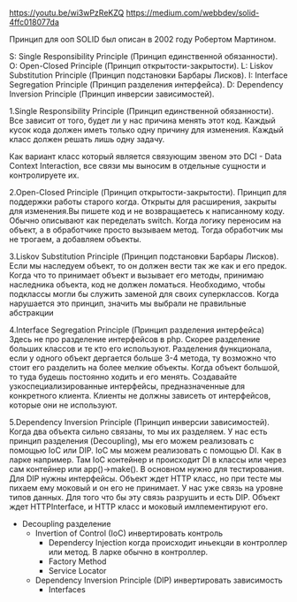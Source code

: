 https://youtu.be/wi3wPzReKZQ
https://medium.com/webbdev/solid-4ffc018077da

Принцип для ооп
SOLID был описан в 2002 году Робертом Мартином.

S: Single Responsibility Principle (Принцип единственной обязанности).
O: Open-Closed Principle (Принцип открытости-закрытости).
L: Liskov Substitution Principle (Принцип подстановки Барбары Лисков).
I: Interface Segregation Principle (Принцип разделения интерфейса).
D: Dependency Inversion Principle (Принцип инверсии зависимостей).

1.Single Responsibility Principle (Принцип единственной обязанности).
Все зависит от того, будет ли у нас причина менять этот код. Каждый кусок кода должен иметь только одну причину для изменения. Каждый класс должен решать лишь одну задачу.

Как вариант класс который является связующим звеном
это DCI - Data Context Interaction, все связи мы выносим в отдельные сущности и контролируете их.

2.Open-Closed Principle (Принцип открытости-закрытости).
Принцип для поддержки работы старого когда. Открыты для расширения, закрыты для изменения.Вы пишете код и не возвращаетесь к написанному коду.
Обычно описывают как переделать switch. Когда логику переносим на объект, а в обработчике просто вызываем метод. Тогда обработчик мы не трогаем, а добавляем объекты.

3.Liskov Substitution Principle (Принцип подстановки Барбары Лисков).
Если мы наследуем объект, то он должен вести так же как и его предок. Когда что то принимает объект и вызывает его методы, принимаю наследника объекта, код не должен ломаться. Необходимо, чтобы подклассы могли бы служить заменой для своих суперклассов.
Когда нарушается это принцип, значить мы выбрали не правильные абстракции

4.Interface Segregation Principle (Принцип разделения интерфейса)
Здесь не про разделение интерфейсов в php. Скорее разделение больших классов и те кто его используют. Разделения функционала, если у одного объект дергается больше 3-4 метода, ту возможно что стоит его разделить на более мелкие объекты. Когда объект большой, то туда будешь постоянно ходить и его менять.
Создавайте узкоспециализированные интерфейсы, предназначенные для конкретного клиента. Клиенты не должны зависеть от интерфейсов, которые они не используют.

5.Dependency Inversion Principle (Принцип инверсии зависимостей).
Когда два объекта сильно связаны, то мы их разделяем. У нас есть принцип разделения (Decoupling), мы его можем реализовать с помощью IoC или DIP. IoC мы можем реализовать с помощью DI. Как в ларке например. Там IoC контейнер и происходит DI в классы или через сам контейнер или app()->make(). В основном нужно для тестирования.
Для DIP нужны интерфейсы.
Объект ждет HTTP класс, но при тесте мы пихаем ему моковый и он его не принимает. У нас уже связь на уровне типов данных. Для того что бы эту связь разрушить и есть DIP.
Объект ждет HTTPInterface, и HTTP класс и моковый имлпементируют его.

- Decoupling разделение
  - Invertion of Control (IoC) инвертировать контроль
    - Dependercy Injection когда происходит иньекцяи в контроллер или метод. В ларке обычно в контроллер.
    - Factory Method
    - Service Locator
  - Dependency Inversion Principle (DIP) инвертировать зависимость
    - Interfaces
